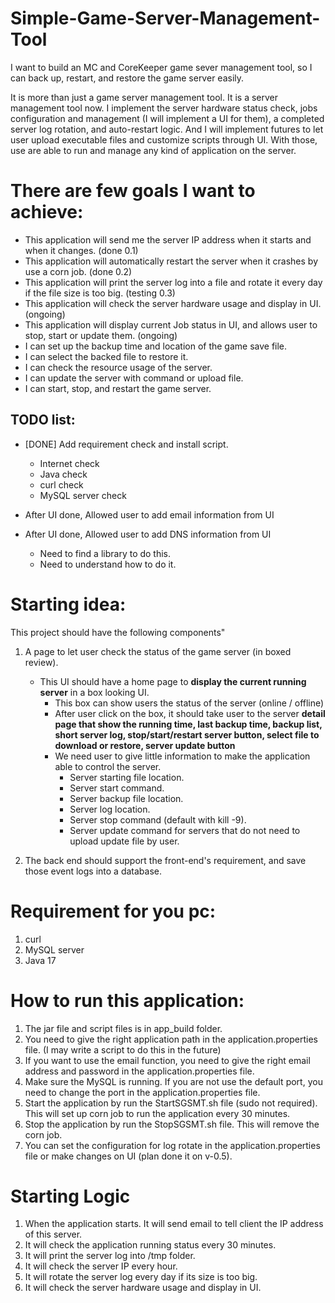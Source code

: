 # Simple-Game-Server-Management-Tool
I want to build an MC and CoreKeeper game sever management tool, so I can back up, restart, and restore the game server easily.

It is more than just a game server management tool. It is a server management tool now. 
I implement the server hardware status check, jobs configuration and management (I will implement a UI for them), a completed server log rotation, and auto-restart logic.
And I will implement futures to let user upload executable files and customize scripts through UI. With those, use are able to run and manage any kind of application on the server.

# There are few goals I want to achieve:
- This application will send me the server IP address when it starts and when it changes. (done 0.1)
- This application will automatically restart the server when it crashes by use a corn job. (done 0.2)
- This application will print the server log into a file and rotate it every day if the file size is too big. (testing 0.3)
- This application will check the server hardware usage and display in UI. (ongoing)
- This application will display current Job status in UI, and allows user to stop, start or update them. (ongoing)
- I can set up the backup time and location of the game save file.
- I can select the backed file to restore it.
- I can check the resource usage of the server.
- I can update the server with command or upload file.
- I can start, stop, and restart the game server. 

## TODO list:
- [DONE] Add requirement check and install script.
  - Internet check
  - Java check
  - curl check
  - MySQL server check

- After UI done, Allowed user to add email information from UI 
- After UI done, Allowed user to add DNS information from UI
  - Need to find a library to do this.
  - Need to understand how to do it.

# Starting idea:
This project should have the following components"
1. A page to let user check the status of the game server (in boxed review).
   - This UI should have a home page to **display the current running server** in a box looking UI.
     - This box can show users the status of the server (online / offline)
     - After user click on the box, it should take user to the server **detail page that show the running time, 
     last backup time, backup list, short server log, stop/start/restart server button, select file to download 
     or restore, server update button**
     - We need user to give little information to make the application able to control the server. 
       - Server starting file location.
       - Server start command.
       - Server backup file location.
       - Server log location.
       - Server stop command (default with kill -9).
       - Server update command for servers that do not need to upload update file by user.
       
2. The back end should support the front-end's requirement, and save those event logs into a database.

# Requirement for you pc:
1. curl
2. MySQL server 
3. Java 17

# How to run this application:
1. The jar file and script files is in app_build folder.
2. You need to give the right application path in the application.properties file. (I may write a script to do this in the future)
3. If you want to use the email function, you need to give the right email address and password in the application.properties file.
4. Make sure the MySQL is running. If you are not use the default port, you need to change the port in the application.properties file.
5. Start the application by run the StartSGSMT.sh file (sudo not required). This will set up corn job to run the application every 30 minutes.
6. Stop the application by run the StopSGSMT.sh file. This will remove the corn job.
7. You can set the configuration for log rotate in the application.properties file or make changes on UI (plan done it on v-0.5). 


# Starting Logic 
1. When the application starts. It will send email to tell client the IP address of this server. 
2. It will check the application running status every 30 minutes.
3. It will print the server log into /tmp folder.
4. It will check the server IP every hour.
5. It will rotate the server log every day if its size is too big.
6. It will check the server hardware usage and display in UI. 



